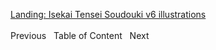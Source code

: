 [Landing: Isekai Tensei Soudouki v6 illustrations](https://bakapervert.wordpress.com/2020/05/12/soudouki-vol-6-illustrations/)
<br/><br/>
Previous   Table of Content   Next<br/>
 